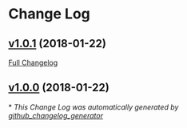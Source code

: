 # Change Log

## [v1.0.1](https://github.com/karagenit/unitwise-constants/tree/v1.0.1) (2018-01-22)
[Full Changelog](https://github.com/karagenit/unitwise-constants/compare/v1.0.0...v1.0.1)

## [v1.0.0](https://github.com/karagenit/unitwise-constants/tree/v1.0.0) (2018-01-22)


\* *This Change Log was automatically generated by [github_changelog_generator](https://github.com/skywinder/Github-Changelog-Generator)*